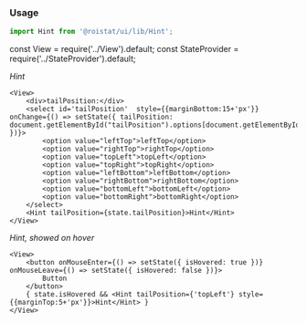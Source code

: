 ### Usage

```js
import Hint from '@roistat/ui/lib/Hint';
```

const View = require('../View').default;
const StateProvider = require('../StateProvider').default;

*Hint*

    <View>
        <div>tailPosition:</div>
        <select id='tailPosition'  style={{marginBottom:15+'px'}} onChange={() => setState({ tailPosition: document.getElementById("tailPosition").options[document.getElementById("tailPosition").selectedIndex].value })}>
            <option value="leftTop">leftTop</option>
            <option value="rightTop">rightTop</option>
            <option value="topLeft">topLeft</option>
            <option value="topRight">topRight</option>
            <option value="leftBottom">leftBottom</option>
            <option value="rightBottom">rightBottom</option>
            <option value="bottomLeft">bottomLeft</option>
            <option value="bottomRight">bottomRight</option>
        </select>
        <Hint tailPosition={state.tailPosition}>Hint</Hint>
    </View>

*Hint, showed on hover*

    <View>
        <button onMouseEnter={() => setState({ isHovered: true })} onMouseLeave={() => setState({ isHovered: false })}>
            Button
        </button>    
        { state.isHovered && <Hint tailPosition={'topLeft'} style={{marginTop:5+'px'}}>Hint</Hint> }
    </View>
